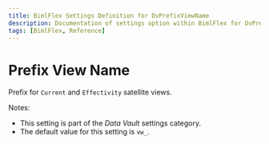 ```yaml
---
title: BimlFlex Settings Definition for DvPrefixViewName
description: Documentation of settings option within BimlFlex for DvPrefixViewName
tags: [BimlFlex, Reference]
---
```


# Prefix View Name

Prefix for `Current` and `Effectivity` satellite views.

Notes:

* This setting is part of the *Data Vault* settings category.
* The default value for this setting is `vw_`.
